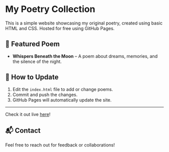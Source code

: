 # My Poetry Collection

This is a simple website showcasing my original poetry, created using basic HTML and CSS. Hosted for free using GitHub Pages.

## 🌙 Featured Poem
- **Whispers Beneath the Moon** – A poem about dreams, memories, and the silence of the night.

## 🚀 How to Update
1. Edit the `index.html` file to add or change poems.
2. Commit and push the changes.
3. GitHub Pages will automatically update the site.

---

Check it out live [here](https://nazuverse.github.io/Nazuverse-Archives/#)!

## 📬 Contact
Feel free to reach out for feedback or collaborations!
